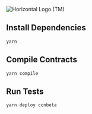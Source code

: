 ![Horizontal Logo (TM)](https://github.com/oort-tech/Huygens_smartcontract_101/assets/90715387/675970c2-5ecd-4132-a9f4-66460d5f2e03)

## Install Dependencies

`yarn`

## Compile Contracts

`yarn compile`

## Run Tests

`yarn deploy ccnbeta`
